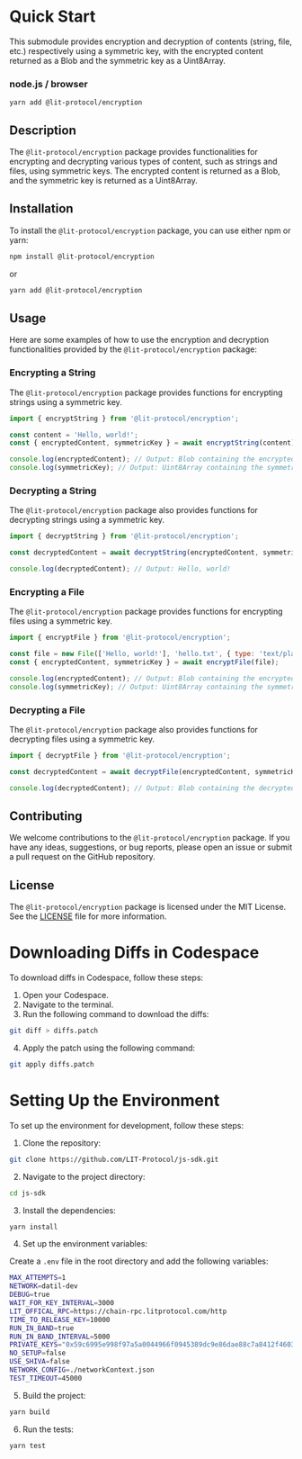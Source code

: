 # Quick Start

This submodule provides encryption and decryption of contents (string, file, etc.) respectively using a symmetric key, with the encrypted content returned as a Blob and the symmetric key as a Uint8Array.

### node.js / browser

```
yarn add @lit-protocol/encryption
```

## Description

The `@lit-protocol/encryption` package provides functionalities for encrypting and decrypting various types of content, such as strings and files, using symmetric keys. The encrypted content is returned as a Blob, and the symmetric key is returned as a Uint8Array.

## Installation

To install the `@lit-protocol/encryption` package, you can use either npm or yarn:

```bash
npm install @lit-protocol/encryption
```

or

```bash
yarn add @lit-protocol/encryption
```

## Usage

Here are some examples of how to use the encryption and decryption functionalities provided by the `@lit-protocol/encryption` package:

### Encrypting a String

The `@lit-protocol/encryption` package provides functions for encrypting strings using a symmetric key.

```javascript
import { encryptString } from '@lit-protocol/encryption';

const content = 'Hello, world!';
const { encryptedContent, symmetricKey } = await encryptString(content);

console.log(encryptedContent); // Output: Blob containing the encrypted content
console.log(symmetricKey); // Output: Uint8Array containing the symmetric key
```

### Decrypting a String

The `@lit-protocol/encryption` package also provides functions for decrypting strings using a symmetric key.

```javascript
import { decryptString } from '@lit-protocol/encryption';

const decryptedContent = await decryptString(encryptedContent, symmetricKey);

console.log(decryptedContent); // Output: Hello, world!
```

### Encrypting a File

The `@lit-protocol/encryption` package provides functions for encrypting files using a symmetric key.

```javascript
import { encryptFile } from '@lit-protocol/encryption';

const file = new File(['Hello, world!'], 'hello.txt', { type: 'text/plain' });
const { encryptedContent, symmetricKey } = await encryptFile(file);

console.log(encryptedContent); // Output: Blob containing the encrypted content
console.log(symmetricKey); // Output: Uint8Array containing the symmetric key
```

### Decrypting a File

The `@lit-protocol/encryption` package also provides functions for decrypting files using a symmetric key.

```javascript
import { decryptFile } from '@lit-protocol/encryption';

const decryptedContent = await decryptFile(encryptedContent, symmetricKey);

console.log(decryptedContent); // Output: Blob containing the decrypted content
```

## Contributing

We welcome contributions to the `@lit-protocol/encryption` package. If you have any ideas, suggestions, or bug reports, please open an issue or submit a pull request on the GitHub repository.

## License

The `@lit-protocol/encryption` package is licensed under the MIT License. See the [LICENSE](LICENSE) file for more information.

# Downloading Diffs in Codespace

To download diffs in Codespace, follow these steps:

1. Open your Codespace.
2. Navigate to the terminal.
3. Run the following command to download the diffs:

```sh
git diff > diffs.patch
```

4. Apply the patch using the following command:

```sh
git apply diffs.patch
```

# Setting Up the Environment

To set up the environment for development, follow these steps:

1. Clone the repository:

```sh
git clone https://github.com/LIT-Protocol/js-sdk.git
```

2. Navigate to the project directory:

```sh
cd js-sdk
```

3. Install the dependencies:

```sh
yarn install
```

4. Set up the environment variables:

Create a `.env` file in the root directory and add the following variables:

```sh
MAX_ATTEMPTS=1
NETWORK=datil-dev
DEBUG=true
WAIT_FOR_KEY_INTERVAL=3000
LIT_OFFICAL_RPC=https://chain-rpc.litprotocol.com/http
TIME_TO_RELEASE_KEY=10000
RUN_IN_BAND=true
RUN_IN_BAND_INTERVAL=5000
PRIVATE_KEYS="0x59c6995e998f97a5a0044966f0945389dc9e86dae88c7a8412f4603b6b78690d,0x5de4111afa1a4b94908f83103eb1f1706367c2e68ca870fc3fb9a804cdab365a,0x7c852118294e51e653712a81e05800f419141751be58f605c371e15141b007a6,0x47e179ec197488593b187f80a00eb0da91f1b9d0b13f8733639f19c30a34926a,0x8b3a350cf5c34c9194ca85829a2df0ec3153be0318b5e2d3348e872092edffba,0x92db14e403b83dfe3df233f83dfa3a0d7096f21ca9b0d6d6b8d88b2b4ec1564e,0x4bbbf85ce3377467afe5d46f804f221813b2bb87f24d81f60f1fcdbf7cbf4356,0xdbda1821b80551c9d65939329250298aa3472ba22feea921c0cf5d620ea67b97,0x2a871d0798f97d79848a013d4936a73bf4cc922c825d33c1cf7073dff6d409c6"
NO_SETUP=false
USE_SHIVA=false
NETWORK_CONFIG=./networkContext.json
TEST_TIMEOUT=45000
```

5. Build the project:

```sh
yarn build
```

6. Run the tests:

```sh
yarn test
```
